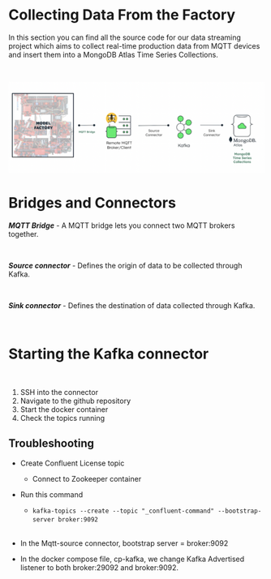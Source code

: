 # Collecting Data From the Factory #


In this section you can find all the source code for our data streaming project which aims to collect real-time production data from MQTT devices and insert them into a MongoDB Atlas Time Series Collections. 

<br/>

![](Img/arq.png?raw=true )

# Bridges and Connectors #

***MQTT Bridge*** - A MQTT bridge lets you connect two MQTT brokers together.

<br/>

***Source connector*** - Defines the origin of data to be collected through Kafka.

<br/>

***Sink connector*** - Defines the destination of data collected through Kafka.

<br/>




# Starting the Kafka connector 

<br/>

1. SSH into the connector
2. Navigate to the github repository
3. Start the docker container
4. Check the topics running

## Troubleshooting 

- Create Confluent License topic
    - Connect to Zookeeper container


- Run this command

   - ```kafka-topics --create --topic "_confluent-command" --bootstrap-server broker:9092```

   <br/>


- In the Mqtt-source connector, bootstrap server = broker:9092

- In the docker compose file, cp-kafka, we change Kafka Advertised listener to both broker:29092 and broker:9092.
